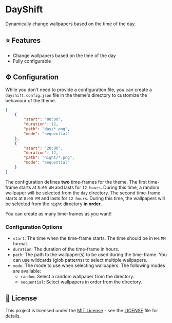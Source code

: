 # DayShift

Dynamically change wallpapers based on the time of the day.

## ⭐ Features

- Change wallpapers based on the time of the day
- Fully configurable

## ⚙️ Configuration

While you don't need to provide a configuration file, you can create a `dayshift.config.json` file in the theme's directory to customize the behaviour of the theme.

```json
[
    {
        "start": "08:00",
        "duration": 12,
        "path": "day/*.png",
        "mode": "sequential"
    },
    {
        "start": "20:00",
        "duration": 12,
        "path": "night/*.png",
        "mode": "sequential"
    }
]
```

The configuration defines **two** time-frames for the theme. The first time-frame starts at `8:00 AM` and lasts for `12 hours`. During this time, a random wallpaper will be selected from the `day` directory. The second time-frame starts at `8:00 PM` and lasts for `12 hours`. During this time, the wallpapers will be selected from the `night` directory **in order**.

You can create as many time-frames as you want!

### Configuration Options

- `start`: The time when the time-frame starts. The time should be in `HH:MM` format.
- `duration`: The duration of the time-frame in hours.
- `path`: The path to the wallpaper(s) to be used during the time-frame. You can use wildcards (glob patterns) to select multiple wallpapers.
- `mode`: The mode to use when selecting wallpapers. The following modes are available:
  - `random`: Select a random wallpaper from the directory.
  - `sequential`: Select wallpapers in order from the directory.

## 📄 License

This project is licensed under the [MIT License](LICENSE) - see the [LICENSE](LICENSE) file for details.
